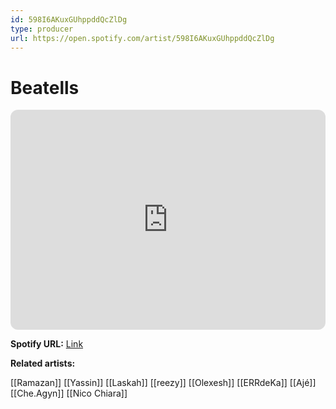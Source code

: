 ```yaml
---
id: 598I6AKuxGUhppddQcZlDg
type: producer
url: https://open.spotify.com/artist/598I6AKuxGUhppddQcZlDg
---
```

# Beatells

<iframe style="border-radius:12px" src="https://open.spotify.com/embed/artist/598I6AKuxGUhppddQcZlDg" width="100%" height="352" frameBorder="0" allowfullscreen="" allow="autoplay; clipboard-write; encrypted-media; fullscreen; picture-in-picture" loading="lazy"></iframe>

**Spotify URL:** [Link](https://open.spotify.com/artist/598I6AKuxGUhppddQcZlDg)

**Related artists:**

[[Ramazan]]
[[Yassin]]
[[Laskah]]
[[reezy]]
[[Olexesh]]
[[ERRdeKa]]
[[Ajé]]
[[Che.Agyn]]
[[Nico Chiara]]
